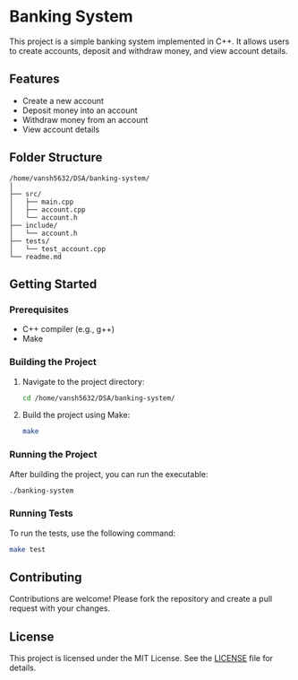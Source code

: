 # Banking System

This project is a simple banking system implemented in C++. It allows users to create accounts, deposit and withdraw money, and view account details.

## Features

- Create a new account
- Deposit money into an account
- Withdraw money from an account
- View account details

## Folder Structure

```
/home/vansh5632/DSA/banking-system/
│
├── src/
│   ├── main.cpp
│   ├── account.cpp
│   └── account.h
├── include/
│   └── account.h
├── tests/
│   └── test_account.cpp
└── readme.md
```

## Getting Started

### Prerequisites

- C++ compiler (e.g., g++)
- Make

### Building the Project

1. Navigate to the project directory:

    ```sh
    cd /home/vansh5632/DSA/banking-system/
    ```

2. Build the project using Make:

    ```sh
    make
    ```

### Running the Project

After building the project, you can run the executable:

```sh
./banking-system
```

### Running Tests

To run the tests, use the following command:

```sh
make test
```

## Contributing

Contributions are welcome! Please fork the repository and create a pull request with your changes.

## License

This project is licensed under the MIT License. See the [LICENSE](LICENSE) file for details.